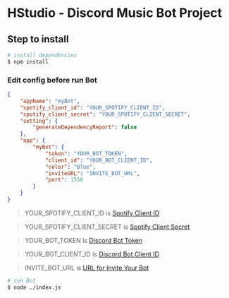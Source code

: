 # HStudio - Discord Music Bot Project

## Step to install

```bash
# install dependencies
$ npm install
```

### Edit config before run Bot

```json
{
    "appName": "myBot",
    "spotify_client_id": "YOUR_SPOTIFY_CLIENT_ID",
    "spotify_client_secret": "YOUR_SPOTIFY_CLIENT_SECRET",
    "setting": {
        "generateDependencyReport": false
    },
    "app": {
        "myBot": {
            "token": "YOUR_BOT_TOKEN",
            "client_id": "YOUR_BOT_CLIENT_ID",
            "color": "Blue",
            "inviteURL": "INVITE_BOT_URL",
            "port": 1550
        }
    }
}
```
> YOUR_SPOTIFY_CLIENT_ID is [Spotify Client ID](https://developer.spotify.com/documentation/web-api/concepts/apps)

> YOUR_SPOTIFY_CLIENT_SECRET is [Spotify Client Secret](https://developer.spotify.com/documentation/web-api/concepts/apps)

> YOUR_BOT_TOKEN is [Discord Bot Token](https://discord.com/developers/applications)

> YOUR_BOT_CLIENT_ID is [Discord Bot Client ID](https://discord.com/developers/applications)

> INVITE_BOT_URL is [URL for Invite Your Bot](https://discordapi.com/permissions.html)

```bash
# run Bot
$ node ./index.js
```